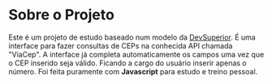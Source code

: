 # Sobre o Projeto

Este é um projeto de estudo baseado num modelo da [DevSuperior](https://github.com/devsuperior "GitHub da DevSuperior").
É uma interface para fazer consultas de CEPs na conhecida API chamada "ViaCep".
A interface já completa automaticamente os campos uma vez que o CEP inserido seja válido. Ficando a cargo do usuário inserir apenas o número.
Foi feita puramente com **Javascript** para estudo e treino pessoal.
